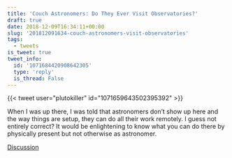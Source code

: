 ```yaml
---
title: 'Couch Astronomers: Do They Ever Visit Observatories?'
draft: true
date: 2018-12-09T16:34:11+00:00
slug: '201812091634-couch-astronomers-visit-observatories'
tags:
  - tweets
is_tweet: true
tweet_info:
  id: '1071684420908642305'
  type: 'reply'
  is_thread: False
---
```




{{< tweet user="plutokiller" id="1071659643502395392" >}}

When I was up there, I was told that astronomers don’t show up here and the way things are setup, they can do all their work remotely. I guess not entirely correct? It would be enlightening to know what you can do there by physically present but not otherwise as astronomer.

[Discussion](https://x.com/sytelus/status/1071684420908642305)
